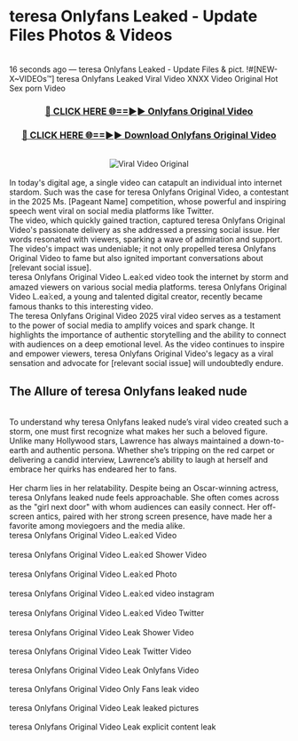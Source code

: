 # teresa Onlyfans Leaked - Update Files Photos & Videos 
<br>
16 seconds ago — teresa Onlyfans Leaked - Update Files & pict. !#[NEW-X~VIDEOs™] teresa Onlyfans Leaked Viral Video XNXX Video Original Hot Sex porn Video
<br>
<div align="center">
<h3><a href="http://freeplayer.one?title=teresa&ref=25OR" rel="nofollow">🔴 CLICK HERE 🌐==►► Onlyfans Original Video</a></h3>
<h3><a href="http://freeplayer.one?title=teresa&ref=25OR" rel="nofollow">🔴 CLICK HERE 🌐==►► Download Onlyfans Original Video</a></h3>
<br>
<a href="http://freeplayer.one?title=teresa&ref=25OR" rel="nofollow" data-target="animated-image.originalLink"><img src="https://i.ibb.co.com/xMMVF88/686577567.gif" alt="Viral Video Original" style="max-width: 100%; display: inline-block;" data-target="animated-image.originalImage"></a>
</div>
<br>
In today's digital age, a single video can catapult an individual into internet stardom. Such was the case for teresa Onlyfans Original Video, a contestant in the 2025 Ms. [Pageant Name] competition, whose powerful and inspiring speech went viral on social media platforms like Twitter.
<br>
The video, which quickly gained traction, captured teresa Onlyfans Original Video's passionate delivery as she addressed a pressing social issue. Her words resonated with viewers, sparking a wave of admiration and support. The video's impact was undeniable; it not only propelled teresa Onlyfans Original Video to fame but also ignited important conversations about [relevant social issue].
<br>
teresa Onlyfans Original Video L.ea𝚔ed video took the internet by storm and amazed viewers on various social media platforms. teresa Onlyfans Original Video L.ea𝚔ed, a young and talented digital creator, recently became famous thanks to this interesting video.
<br>
The teresa Onlyfans Original Video 2025 viral video serves as a testament to the power of social media to amplify voices and spark change. It highlights the importance of authentic storytelling and the ability to connect with audiences on a deep emotional level. As the video continues to inspire and empower viewers, teresa Onlyfans Original Video's legacy as a viral sensation and advocate for [relevant social issue] will undoubtedly endure.
<br>
<h2>The Allure of teresa Onlyfans leaked nude</h2>
<br>
To understand why teresa Onlyfans leaked nude’s viral video created such a storm, one must first recognize what makes her such a beloved figure. Unlike many Hollywood stars, Lawrence has always maintained a down-to-earth and authentic persona. Whether she’s tripping on the red carpet or delivering a candid interview, Lawrence’s ability to laugh at herself and embrace her quirks has endeared her to fans.
<br><br>
Her charm lies in her relatability. Despite being an Oscar-winning actress, teresa Onlyfans leaked nude feels approachable. She often comes across as the "girl next door" with whom audiences can easily connect. Her off-screen antics, paired with her strong screen presence, have made her a favorite among moviegoers and the media alike.
<br>
teresa Onlyfans Original Video L.ea𝚔ed Video
<br><br>
teresa Onlyfans Original Video L.ea𝚔ed Shower Video
<br><br>
teresa Onlyfans Original Video L.ea𝚔ed Photo
<br><br>
teresa Onlyfans Original Video L.ea𝚔ed video instagram
<br><br>
teresa Onlyfans Original Video L.ea𝚔ed Video Twitter
<br><br>
teresa Onlyfans Original Video Leak Shower Video
<br><br>
teresa Onlyfans Original Video Leak Twitter Video
<br><br>
teresa Onlyfans Original Video Leak Onlyfans Video
<br><br>
teresa Onlyfans Original Video Only Fans leak video
<br><br>
teresa Onlyfans Original Video Leak leaked pictures
<br><br>
teresa Onlyfans Original Video Leak explicit content leak